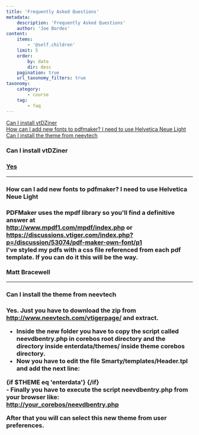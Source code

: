 ```yaml
---
title: 'Frequently Asked Questions'
metadata:
    description: 'Frequently Asked Questions'
    author: 'Joe Bordes'
content:
    items:
        - '@self.children'
    limit: 5
    order:
        by: date
        dir: desc
    pagination: true
    url_taxonomy_filters: true
taxonomy:
    category:
        - course
    tag:
        - faq
---
```


[Can I install vtDZiner](http://localhost/coreBOSDocumentation/extensions-integrations/corebosmodules/faq/id:9ec9822d1f22ee6a0400538509372f1c/store:corebosmodule#can-i-install-vtdziner) <br>
[How can I add new fonts to pdfmaker? I need to use Helvetica Neue Light](http://localhost/coreBOSDocumentation/extensions-integrations/corebosmodules/faq/id:9ec9822d1f22ee6a0400538509372f1c/store:corebosmodule#how-can-i-add-new-fonts-to-pdfmaker-i-need-to-use-helvetica-neue-light)<br>
[Can I install the theme from neevtech](http://localhost/coreBOSDocumentation/extensions-integrations/corebosmodules/faq/id:9ec9822d1f22ee6a0400538509372f1c/store:corebosmodule#can-i-install-the-theme-from-neevtech)<br>

<div class="notices blue">
<h3>Can I install vtDZiner</h3>
</div>

<h3><a href="http://localhost/coreBOSDocumentation/others/registered_modules_extensions_plugins/vtdziner">Yes</a></h3>

---

<div class="notices blue">
<h3>How can I add new fonts to pdfmaker? I need to use Helvetica Neue Light</h3>
</div>

<h3>PDFMaker uses the mpdf library so you'll find a definitive answer at <br>
<a href="http://www.mpdf1.com/mpdf/index.php">http://www.mpdf1.com/mpdf/index.php</a> or <br>
<a href="https://discussions.vtiger.com/index.php?p=/discussion/53074/pdf-maker-own-font/p1">https://discussions.vtiger.com/index.php?p=/discussion/53074/pdf-maker-own-font/p1</a> <br>
I've styled my pdfs with a css file referenced from each pdf template. If you can do it this will be the way.<br><br>
Matt Bracewell </h3>

---

<div class="notices blue">
<h3>Can I install the theme from neevtech<h3>
</div>

<h3>Yes. Just you have to download the zip from <br>
<a href="http://www.neevtech.com/vtigerpage/">http://www.neevtech.com/vtigerpage/</a> and extract.  <br>

- Inside the new folder you have to copy the script called neevdbentry.php in corebos root directory and the directory inside enterdata/themes/ inside theme corebos directory.<br>
- Now you have to edit the file Smarty/templates/Header.tpl and add the next line:
<div class="notices blue">
{if $THEME eq 'enterdata'}      
       <script type="text/javascript" src="themes/enterdata/theme.js"></script>
   {/if}
</div>
- Finally you have to execute the script neevdbentry.php from your browser like: <br> <a href="http://your_corebos/neevdbentry.php">http://your_corebos/neevdbentry.php</a>

After that you will can select this new theme from user preferences.
</h3>